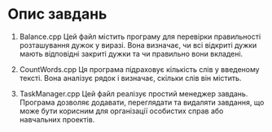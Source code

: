 # Опис завдань
1. Balance.cpp
Цей файл містить програму для перевірки правильності розташування дужок у виразі. Вона визначає, чи всі відкриті дужки мають відповідні закриті дужки та чи правильно вони вкладені.​

2. CountWords.cpp
Ця програма підраховує кількість слів у введеному тексті. Вона аналізує рядок і визначає, скільки слів він містить.​

3. TaskManager.cpp
Цей файл реалізує простий менеджер завдань. Програма дозволяє додавати, переглядати та видаляти завдання, що може бути корисним для організації особистих справ або навчальних проектів.​


